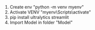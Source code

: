 1. Create env "python -m venv myenv"
2. Activate VENV "myenv\Scripts\activate"
3. pip install ultralytics streamlit
4. Import Model in folder "Model"

